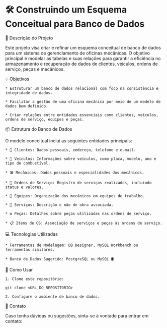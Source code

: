 # 🛠️ Construindo um Esquema Conceitual para Banco de Dados

📝 Descrição do Projeto

Este projeto visa criar e refinar um esquema conceitual de banco de dados para um sistema de gerenciamento de oficinas mecânicas. O objetivo principal é modelar as tabelas e suas relações para garantir a eficiência no armazenamento e recuperação de dados de clientes, veículos, ordens de serviço, peças e mecânicos.

💡 Objetivos

    * Estruturar um banco de dados relacional com foco na consistência e integridade de dados.

    * Facilitar a gestão de uma oficina mecânica por meio de um modelo de dados bem definido.

    * Criar relações entre entidades essenciais como clientes, veículos, ordens de serviço, equipes e peças.

📦 Estrutura do Banco de Dados

O modelo conceitual inclui as seguintes entidades principais:

    * 👤 Clientes: Dados pessoais, endereço, telefone e e-mail.

    * 🚗 Veículos: Informações sobre veículos, como placa, modelo, ano e tipo de combustível.

    * 🛠️ Mecânicos: Dados pessoais e especialidades dos mecânicos.

    * 📄 Ordens de Serviço: Registro de serviços realizados, incluindo status e valores.

    * 👥 Equipes: Organização dos mecânicos em equipes de trabalho.

    * 🔧 Serviços: Descrição e mão de obra associada.

    * ⚙️ Peças: Detalhes sobre peças utilizadas nas ordens de serviço.

    * 📋 Itens de OS: Associação de serviços e peças às ordens de serviço.

💻 Tecnologias Utilizadas

    * Ferramentas de Modelagem: DB Designer, MySQL Workbench ou ferramentas similares.

    * Banco de Dados Sugerido: PostgreSQL ou MySQL 🛢️

🎯 Como Usar

    1. Clone este repositório:
    
    git clone <URL_DO_REPOSITORIO>

    2. Configure o ambiente de banco de dados.

📩 Contato

Caso tenha dúvidas ou sugestões, sinta-se à vontade para entrar em contato:
